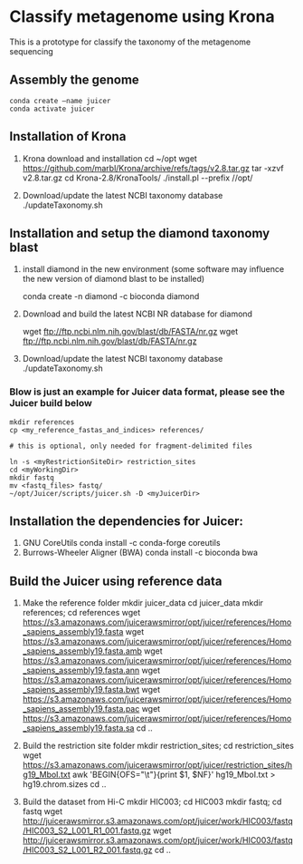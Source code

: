 # Classify metagenome using Krona

This is a prototype for classify the taxonomy of the metagenome sequencing

## Assembly the genome

    conda create –name juicer
    conda activate juicer

## Installation of Krona

1) Krona download and installation
    cd ~/opt
    wget https://github.com/marbl/Krona/archive/refs/tags/v2.8.tar.gz
    tar -xzvf v2.8.tar.gz
    cd Krona-2.8/KronaTools/
    ./install.pl --prefix /<your full path to your home folder>/opt/

2) Download/update the latest NCBI taxonomy database
    ./updateTaxonomy.sh

## Installation and setup the diamond taxonomy blast

1) install diamond in the new environment (some software may influence the new version of diamond blast to be installed)

    conda create -n diamond -c bioconda diamond
	
2) Download and build the latest NCBI NR database for diamond

    wget ftp://ftp.ncbi.nlm.nih.gov/blast/db/FASTA/nr.gz
    wget ftp://ftp.ncbi.nlm.nih.gov/blast/db/FASTA/nr.gz

2) Download/update the latest NCBI taxonomy database
    ./updateTaxonomy.sh

### Blow is just an example for Juicer data format, please see the Juicer build below

    mkdir references
    cp <my_reference_fastas_and_indices> references/
	
    # this is optional, only needed for fragment-delimited files
	
    ln -s <myRestrictionSiteDir> restriction_sites
    cd <myWorkingDir>
    mkdir fastq
    mv <fastq_files> fastq/
    ~/opt/Juicer/scripts/juicer.sh -D <myJuicerDir>

## Installation the dependencies for Juicer:

1) GNU CoreUtils
    conda install -c conda-forge coreutils
2) Burrows-Wheeler Aligner (BWA)
    conda install -c bioconda bwa

## Build the Juicer using reference data

1) Make the reference folder
    mkdir juicer_data
    cd juicer_data
    mkdir references; cd references
    wget https://s3.amazonaws.com/juicerawsmirror/opt/juicer/references/Homo_sapiens_assembly19.fasta
    wget https://s3.amazonaws.com/juicerawsmirror/opt/juicer/references/Homo_sapiens_assembly19.fasta.amb
    wget https://s3.amazonaws.com/juicerawsmirror/opt/juicer/references/Homo_sapiens_assembly19.fasta.ann
    wget https://s3.amazonaws.com/juicerawsmirror/opt/juicer/references/Homo_sapiens_assembly19.fasta.bwt
    wget https://s3.amazonaws.com/juicerawsmirror/opt/juicer/references/Homo_sapiens_assembly19.fasta.pac
    wget https://s3.amazonaws.com/juicerawsmirror/opt/juicer/references/Homo_sapiens_assembly19.fasta.sa
    cd ..

2) Build the restriction site folder
    mkdir restriction_sites; cd restriction_sites
    wget https://s3.amazonaws.com/juicerawsmirror/opt/juicer/restriction_sites/hg19_MboI.txt
    awk 'BEGIN{OFS="\t"}{print $1, $NF}' hg19_MboI.txt > hg19.chrom.sizes
    cd ..

3) Build the dataset from Hi-C
    mkdir HIC003; cd HIC003
    mkdir fastq; cd fastq
    wget http://juicerawsmirror.s3.amazonaws.com/opt/juicer/work/HIC003/fastq/HIC003_S2_L001_R1_001.fastq.gz
    wget http://juicerawsmirror.s3.amazonaws.com/opt/juicer/work/HIC003/fastq/HIC003_S2_L001_R2_001.fastq.gz
    cd ..
